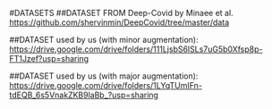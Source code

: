 #DATASETS
##DATASET FROM Deep-Covid by Minaee et al.
https://github.com/shervinmin/DeepCovid/tree/master/data

##DATASET used by us (with minor augmentation):
https://drive.google.com/drive/folders/111LjsbS6lSLs7uG5b0Xfsp8p-FT1Jzef?usp=sharing

##DATASET used by us (with major augmentation):
https://drive.google.com/drive/folders/1LYqTUmIFn-tdEQB_6s5VnakZKB9laBb_?usp=sharing
